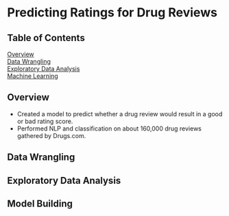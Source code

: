 # Predicting Ratings for Drug Reviews

## Table of Contents
[Overview](##Overview)  
[Data Wrangling](##Data%20Wrangling)  
[Exploratory Data Analysis](##Exploratory%20Data%20Analysis)  
[Machine Learning](##Model%20Building)  

## Overview
- Created a model to predict whether a drug review would result in a good or bad rating score.
- Performed NLP and classification on about 160,000 drug reviews gathered by Drugs.com.

## Data Wrangling

## Exploratory Data Analysis

## Model Building

